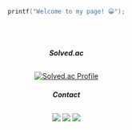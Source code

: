 <div align="center">

```C
printf("Welcome to my page! 😀");
```
##
  
<br>
  
##### **Solved.ac**
##

[![Solved.ac Profile](http://mazassumnida.wtf/api/generate_badge?boj=qoralsdn505)](https://solved.ac/qoralsdn505)
  
##### **Contact**
##

<p>
  <a href="https://www.ajou.ac.kr/kr/index.do" target="_blank"><img src="https://img.shields.io/badge/Ajou Univ-144B87?style=flat-square&logo=googlescholar&logoColor=white"/></a>
  <a href="https://www.instagram.com/qoralsdn55/" target="_blank"><img src="https://img.shields.io/badge/qoralsdn55-CB3F7C?style=flat-square&logo=Instagram&logoColor=white"/></a>
  <a href="mailto:qoralsdn505@gmail.com" target="_blank"><img src="https://img.shields.io/badge/qoralsdn505@gmail.com-EA4335?style=flat-square&logo=Gmail&logoColor=white"/></a>
</p>
</div>

